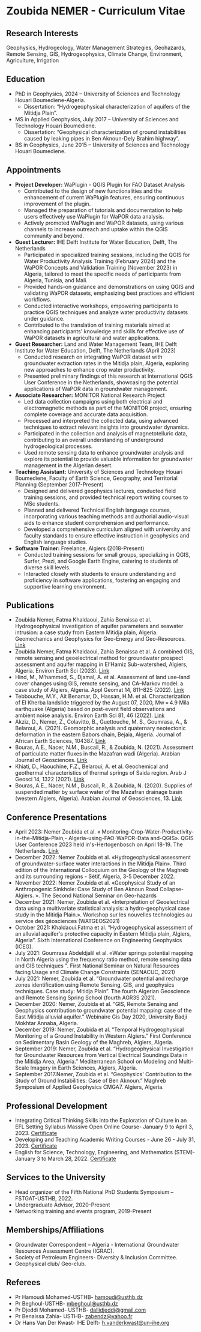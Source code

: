 # Zoubida NEMER - Curriculum Vitae

## Research Interests
Geophysics, Hydrogeology, Water Management Strategies, Geohazards, Remote Sensing, GIS, Hydrogeophysics, Climate Change, Environment, Agriculture, Irrigation

## Education
- PhD in Geophysics, 2024 – University of Sciences and Technology Houari Boumediene-Algeria.
  - Dissertation: “Hydrogeophysical characterization of aquifers of the Mitidja Plain”.
- MS in Applied Geophysics, July 2017 – University of Sciences and Technology Houari Boumediene.
  - Dissertation: “Geophysical characterization of ground instabilities caused by leaking pipes in Ben Aknoun-Dely Brahim highway”.
- BS in Geophysics, June 2015 – University of Sciences and Technology Houari Boumediene.

## Appointments
- **Project Developer:** WaPlugin - QGIS Plugin for FAO Dataset Analysis
  - Contributed to the design of new functionalities and the enhancement of current WaPlugin features, ensuring continuous improvement of the plugin.
  - Managed the preparation of tutorials and documentation to help users effectively use WaPlugin for WaPOR data analysis.
  - Actively promoted WaPlugin and WaPOR datasets, using various channels to increase outreach and uptake within the QGIS community and beyond.
- **Guest Lecturer:** IHE Delft Institute for Water Education, Delft, The Netherlands
  - Participated in specialized training sessions, including the QGIS for Water Productivity Analysis Training (February 2024) and the WaPOR Concepts and Validation Training (November 2023) in Algeria, tailored to meet the specific needs of participants from Algeria, Tunisia, and Mali.
  - Provided hands-on guidance and demonstrations on using QGIS and validating WaPOR datasets, emphasizing best practices and efficient workflows.
  - Conducted interactive workshops, empowering participants to practice QGIS techniques and analyze water productivity datasets under guidance.
  - Contributed to the translation of training materials aimed at enhancing participants' knowledge and skills for effective use of WaPOR datasets in agricultural and water applications.
- **Guest Researcher:** Land and Water Management Team, IHE Delft Institute for Water Education, Delft, The Netherlands (April 2023)
  - Conducted research on integrating WaPOR dataset with groundwater extraction rates in the Mitidja plain, Algeria, exploring new approaches to enhance crop water productivity.
  - Presented preliminary findings of this research at International QGIS User Conference in the Netherlands, showcasing the potential applications of WaPOR data in groundwater management.
- **Associate Researcher:** MONITOR National Research Project
  - Led data collection campaigns using both electrical and electromagnetic methods as part of the MONITOR project, ensuring complete coverage and accurate data acquisition.
  - Processed and interpreted the collected data, using advanced techniques to extract relevant insights into groundwater dynamics.
  - Participated in the collection and analysis of magnetotelluric data, contributing to an overall understanding of underground hydrogeological processes.
  - Used remote sensing data to enhance groundwater analysis and explore its potential to provide valuable information for groundwater management in the Algerian desert.
- **Teaching Assistant:** University of Sciences and Technology Houari Boumediene, Faculty of Earth Science, Geography, and Territorial Planning (September 2017-Present)
  - Designed and delivered geophysics lectures, conducted field training sessions, and provided technical report writing courses to MSc students.
  - Planned and delivered Technical English language courses, incorporating various teaching methods and authorial audio-visual aids to enhance student comprehension and performance.
  - Developed a comprehensive curriculum aligned with university and faculty standards to ensure effective instruction in geophysics and English language studies.
- **Software Trainer:** Freelance, Algiers (2018-Present)
  - Conducted training sessions for small groups, specializing in QGIS, Surfer, Prezi, and Google Earth Engine, catering to students of diverse skill levels.
  - Interacted closely with students to ensure understanding and proficiency in software applications, fostering an engaging and supportive learning environment.

## Publications
- Zoubida Nemer, Fatma Khaldaoui, Zahia Benaissa et al. Hydrogeophysical investigation of aquifer parameters and seawater intrusion: a case study from Eastern Mitidja plain, Algeria. Geomechanics and Geophysics for Geo-Energy and Geo-Resources. [Link](https://doi.org/10.1007/s40948-023-00610-7)
- Zoubida Nemer, Fatma Khaldaoui, Zahia Benaissa et al. A combined GIS, remote sensing and geoelectrical method for groundwater prospect assessment and aquifer mapping in El’Hamiz Sub-watershed, Algiers, Algeria. Environ Earth Sci (2023). [Link](https://doi.org/10.1007/s12665-023-10746-0)
- Hind, M., M’hammed, S., Djamal, A. et al. Assessment of land use–land cover changes using GIS, remote sensing, and CA–Markov model: a case study of Algiers, Algeria. Appl Geomat 14, 811–825 (2022). [Link](https://doi.org/10.1007/s12518-022-00472-w)
- Tebbouche, M.Y., Ait Benamar, D., Hassan, H.M. et al. Characterization of El Kherba landslide triggered by the August 07, 2020, Mw = 4.9 Mila earthquake (Algeria) based on post-event field observations and ambient noise analysis. Environ Earth Sci 81, 46 (2022). [Link](https://doi.org/10.1007/s12665-022-10172-8)
- Akziz, D., Nemer, Z., Colavitto, B., Guettouche, M. S., Goumrasa, A., & Belaroui, A. (2021). Geomorphic analysis and quaternary neotectonic deformation in the eastern Babors chain, Bejaia, Algeria. Journal of African Earth Sciences, 104387. [Link](https://doi.org/10.1016/j.jafrearsci.2021.104387)
- Bouras, A.E., Nacer, N.M., Buscail, R., & Zoubida, N. (2021). Assessment of particulate matter fluxes in the Mazafran wadi (Algeria). Arabian Journal of Geosciences. [Link](https://doi.org/10.1007/s12517-021-08429-w)
- Khiati, D., Haouchine, F.Z., Belaroui, A. et al. Geochemical and geothermal characteristics of thermal springs of Saida region. Arab J Geosci 14, 1322 (2021). [Link](https://doi.org/10.1007/s12517-021-07686-z)
- Bouras, A.E., Nacer, N.M., Buscail, R., & Zoubida, N. (2020). Supplies of suspended matter by surface water of the Mazafran drainage basin (western Algiers, Algeria). Arabian Journal of Geosciences, 13. [Link](https://doi.org/10.1007/s12517-020-05862-1)

## Conference Presentations
- April 2023: Nemer Zoubida et al. « Monitoring-Crop-Water-Productivity-in-the-Mitidja-Plain,- Algeria-using-FAO-WaPOR-Data and-QGIS». QGIS User Conference 2023 held in's-Hertogenbosch on April 18-19. The Netherlands. [Link](10.5281/zenodo.7883892)
- December 2022: Nemer Zoubida et al. «Hydrogeophysical assessment of groundwater-surface water interactions in the Mitidja Plain». Third edition of the International Colloquium on the Geology of the Maghreb and its surrounding regions - Sétif, Algeria, 3-5 December 2022.
- November 2022: Nemer Zoubida et al. «Geophysical Study of an Anthropogenic Sinkhole: Case Study of Ben Aknoun Road Collapse-Algiers. ». The Second National Seminar on Geo-hazards
- December 2021: Nemer, Zoubida et al. «Interpretation of Geoelectrical data using a multivariate statistical analysis: a hydro-geophysical case study in the Mitidja Plain.». Workshop sur les nouvelles technologies au service des géosciences (WATGEOS2021)
- October 2021: Khaldaoui.Fatma et al. “Hydrogeophysical assessment of an alluvial aquifer's protective capacity in Eastern Mitidja plain, Algiers, Algeria”. Sixth International Conference on Engineering Geophysics (ICEG).
- July 2021: Goumrasa Abdeldjalil et al. «Water springs potential mapping in North Algeria using the frequency ratio method, remote sensing data and GIS techniques ". First National Seminar on Natural Resources facing Usage and Climate Change Constraints (SENACUC, 2021)
- July 2021: Nemer, Zoubida et al. “Groundwater potential and recharge zones identification using Remote Sensing, GIS, and geophysics techniques. Case study: Mitidja Plain”. The fourth Algerian Geoscience and Remote Sensing Spring School (fourth AGR3S 2021).
- December 2020: Nemer, Zoubida et al. “GIS, Remote Sensing and Geophysics contribution to groundwater potential mapping: case of the East Mitidja alluvial aquifer.” Webinaire Gis Day 2020, University Badji Mokhtar Annaba, Algeria.
- December 2019: Nemer, Zoubida et al. “Temporal Hydrogeophysical Monitoring of a Ground Instability in Western Algiers.” First Conference on Sedimentary Basin Geology of the Maghreb, Algiers, Algeria.
- September 2019: Nemer, Zoubida et al. “Hydrogeophysical Investigation for Groundwater Resources from Vertical Electrical Soundings Data in the Mitidja Area, Algeria.” Mediterranean School on Modeling and Multi-Scale Imagery in Earth Sciences, Algiers, Algeria.
- September 2017.Nemer, Zoubida et al. “Geophysics' Contribution to the Study of Ground Instabilities: Case of Ben Aknoun.” Maghreb Symposium of Applied Geophysics CMGA7. Algiers, Algeria.

## Professional Development
- Integrating Critical Thinking Skills into the Exploration of Culture in an EFL Setting Syllabus Massive Open Online Course- January 9 to April 3, 2023. [Certificate](#)
- Developing and Teaching Academic Writing Courses - June 26 - July 31, 2023. [Certificate](#)
- English for Science, Technology, Engineering, and Mathematics (STEM)- January 3 to March 28, 2022. [Certificate](#)

## Services to the University
- Head organizer of the Fifth National PhD Students Symposium –FSTGAT-USTHB, 2022.
- Undergraduate Advisor, 2020-Present
- Networking training and events program, 2019-Present

## Memberships/Affiliations
- Groundwater Correspondent – Algeria - International Groundwater Resources Assessment Centre (IGRAC).
- Society of Petroleum Engineers- Diversity & Inclusion Committee.
- Geophysical club/ Geo-club.
  
## Referees
- Pr Hamoudi Mohamed-USTHB- hamoudi@usthb.dz
- Pr Beghoul-USTHB- mbeghoul@usthb.dz
- Pr Djeddi Mohamed- USTHB- dallidjeddi@gmail.com
- Pr Benaissa Zahia- USTHB- zabendz@yahoo.fr
- Dr Hans Van Der Kwast- IHE Delft- h.vanderkwast@un-ihe.org
